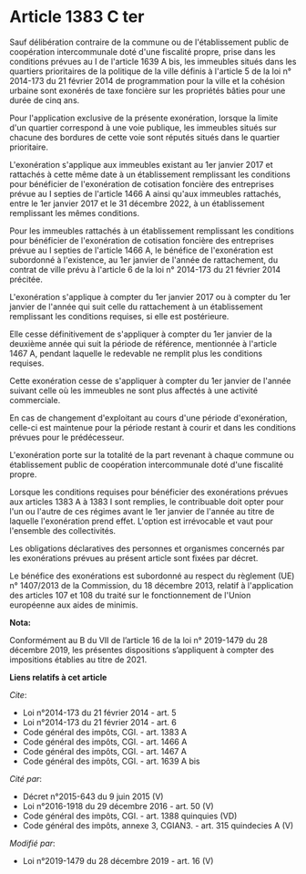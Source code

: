 # Article 1383 C ter

Sauf délibération contraire de la commune ou de l'établissement public de coopération intercommunale doté d'une fiscalité
propre, prise dans les conditions prévues au I de l'article 1639 A bis, les immeubles situés dans les quartiers prioritaires
de la politique de la ville définis à l'article 5 de la loi n° 2014-173 du 21 février 2014 de programmation pour la ville et
la cohésion urbaine sont exonérés de taxe foncière sur les propriétés bâties pour une durée de cinq ans.

Pour l'application exclusive de la présente exonération, lorsque la limite d'un quartier correspond à une voie publique, les
immeubles situés sur chacune des bordures de cette voie sont réputés situés dans le quartier prioritaire.

L'exonération s'applique aux immeubles existant au 1er janvier 2017 et rattachés à cette même date à un établissement
remplissant les conditions pour bénéficier de l'exonération de cotisation foncière des entreprises prévue au I septies de
l'article 1466 A ainsi qu'aux immeubles rattachés, entre le 1er janvier 2017 et le 31 décembre 2022, à un établissement
remplissant les mêmes conditions.

Pour les immeubles rattachés à un établissement remplissant les conditions pour bénéficier de l'exonération de cotisation
foncière des entreprises prévue au I septies de l'article 1466 A, le bénéfice de l'exonération est subordonné à l'existence,
au 1er janvier de l'année de rattachement, du contrat de ville prévu à l'article 6 de la loi n° 2014-173 du 21 février 2014
précitée.

L'exonération s'applique à compter du 1er janvier 2017 ou à compter du 1er janvier de l'année qui suit celle du rattachement
à un établissement remplissant les conditions requises, si elle est postérieure.

Elle cesse définitivement de s'appliquer à compter du 1er janvier de la deuxième année qui suit la période de référence,
mentionnée à l'article 1467 A, pendant laquelle le redevable ne remplit plus les conditions requises.

Cette exonération cesse de s'appliquer à compter du 1er janvier de l'année suivant celle où les immeubles ne sont plus
affectés à une activité commerciale.

En cas de changement d'exploitant au cours d'une période d'exonération, celle-ci est maintenue pour la période restant à
courir et dans les conditions prévues pour le prédécesseur.

L'exonération porte sur la totalité de la part revenant à chaque commune ou établissement public de coopération
intercommunale doté d'une fiscalité propre.

Lorsque les conditions requises pour bénéficier des exonérations prévues aux articles 1383 A à 1383 I sont remplies, le
contribuable doit opter pour l'un ou l'autre de ces régimes avant le 1er janvier de l'année au titre de laquelle
l'exonération prend effet. L'option est irrévocable et vaut pour l'ensemble des collectivités.

Les obligations déclaratives des personnes et organismes concernés par les exonérations prévues au présent article sont
fixées par décret.

Le bénéfice des exonérations est subordonné au respect du règlement (UE) n° 1407/2013 de la Commission, du 18 décembre 2013,
relatif à l'application des articles 107 et 108 du traité sur le fonctionnement de l'Union européenne aux aides de minimis.

**Nota:**

Conformément au B du VII de l’article 16 de la loi n° 2019-1479 du 28 décembre 2019, les présentes dispositions s’appliquent
à compter des impositions établies au titre de 2021.

**Liens relatifs à cet article**

_Cite_:

  - Loi n°2014-173 du 21 février 2014 - art. 5
  - Loi n°2014-173 du 21 février 2014 - art. 6
  - Code général des impôts, CGI. - art. 1383 A
  - Code général des impôts, CGI. - art. 1466 A
  - Code général des impôts, CGI. - art. 1467 A
  - Code général des impôts, CGI. - art. 1639 A bis

_Cité par_:

  - Décret n°2015-643 du 9 juin 2015 (V)
  - Loi n°2016-1918 du 29 décembre 2016 - art. 50 (V)
  - Code général des impôts, CGI. - art. 1388 quinquies (VD)
  - Code général des impôts, annexe 3, CGIAN3. - art. 315 quindecies A (V)

_Modifié par_:

  - Loi n°2019-1479 du 28 décembre 2019 - art. 16 (V)
